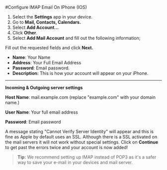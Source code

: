 #Configure IMAP Email On IPhone (IOS)

1. Select the **Settings** app in your device.
1. Go to **Mail, Contacts, Calendars.**
1. Select **Add Account...**
1. Click **Other**.
1. Select **Add Mail Account** and fill out the following information;  

Fill out the requested fields and click **Next.**

-  **Name**: Your Name
- **Address**: Your Full Email Address 
- **Password**: Email password.
- **Description:**   This is how your account will appear on your iPhone.

----------

**Incoming & Outgoing server settings**

**Host Name**: mail.example.com  (replace "example.com" with your domain name.)

**User Name**: Your full email address

**Password**: Email password

A message stating "Cannot Verify Server Identity" will appear and this is fine as Apple by default uses an SSL. Although there is a SSL activated on the mail servers it will not work without special settings. Click on **Continue** to get past the errors twice and your account is now added!

>**Tip:** We recommend setting up IMAP instead of POP3 as it's a safer way to save your e-mail in your devices and mail server.